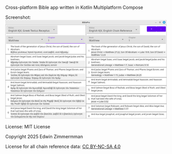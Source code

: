 Cross-platform Bible app written in Kotlin Multiplatform Compose

Screenshot:
![img.png](img.png)

License:  MIT License

Copyright 2025 Edwin Zimmermman

License for all chain reference data:  [ CC BY-NC-SA 4.0 ](https://creativecommons.org/licenses/by-nc-sa/4.0/?ref=chooser-v1)